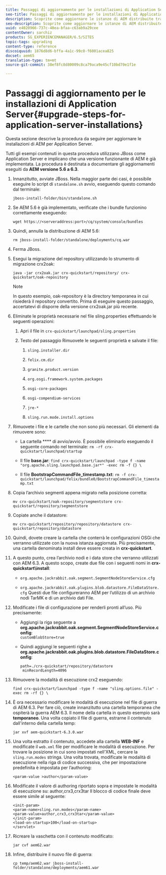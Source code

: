 ```yaml
---
title: Passaggi di aggiornamento per le installazioni di Application Server
seo-title: Passaggi di aggiornamento per le installazioni di Application Server
description: Scoprite come aggiornare le istanze di AEM distribuite tramite i server applicazioni.
seo-description: Scoprite come aggiornare le istanze di AEM distribuite tramite i server applicazioni.
uuid: e4020966-737c-40ea-bfaa-c63ab9a29cee
contentOwner: sarchiz
products: SG_EXPERIENCEMANAGER/6.5/SITES
topic-tags: upgrading
content-type: reference
discoiquuid: 1876d8d6-bffa-4a1c-99c0-f6001acea825
docset: aem65
translation-type: tm+mt
source-git-commit: 38ef8fc8d80009c8ca79aca9e45cf10bd70e1f1e

---
```



# Passaggi di aggiornamento per le installazioni di Application Server{#upgrade-steps-for-application-server-installations}

Questa sezione descrive la procedura da seguire per aggiornare le installazioni di AEM per Application Server.

Tutti gli esempi contenuti in questa procedura utilizzano JBoss come Application Server e implicano che una versione funzionante di AEM è già implementata. La procedura è destinata a documentare gli aggiornamenti eseguiti da **AEM versione 5.6 a 6.3**.

1. Innanzitutto, avviate JBoss. Nella maggior parte dei casi, è possibile eseguire lo script di `standalone.sh` avvio, eseguendo questo comando dal terminale:

   ```shell
   jboss-install-folder/bin/standalone.sh
   ```

1. Se AEM 5.6 è già implementato, verificate che i bundle funzionino correttamente eseguendo:

   ```shell
   wget https://<serveraddress:port>/cq/system/console/bundles
   ```

1. Quindi, annulla la distribuzione di AEM 5.6:

   ```shell
   rm jboss-install-folder/standalone/deployments/cq.war
   ```

1. Ferma JBoss.

1. Esegui la migrazione del repository utilizzando lo strumento di migrazione crx2oak:

   ```shell
   java -jar crx2oak.jar crx-quickstart/repository/ crx-quickstart/oak-repository
   ```

   >[!NOTE]
   >
   >In questo esempio, oak-repository è la directory temporanea in cui risiederà il repository convertito. Prima di eseguire questo passaggio, accertatevi di disporre della versione crx2oak.jar più recente.

1. Eliminate le proprietà necessarie nel file sling.properties effettuando le seguenti operazioni:

   1. Apri il file in `crx-quickstart/launchpad/sling.properties`
   1. Testo del passaggio Rimuovete le seguenti proprietà e salvate il file:

      1. `sling.installer.dir`

      1. `felix.cm.dir`

      1. `granite.product.version`

      1. `org.osgi.framework.system.packages`

      1. `osgi-core-packages`

      1. `osgi-compendium-services`

      1. `jre-*`

      1. `sling.run.mode.install.options`

1. Rimuovete i file e le cartelle che non sono più necessari. Gli elementi da rimuovere sono:

   * La cartella **** di avvio/avvio. È possibile eliminarlo eseguendo il seguente comando nel terminale: `rm -rf crx-quickstart/launchpad/startup`

   * Il file **base.jar**: `find crx-quickstart/launchpad -type f -name "org.apache.sling.launchpad.base.jar*" -exec rm -f {} \`

   * Il file **BootstrapCommandFile_timestamp.txt**: `rm -f crx-quickstart/launchpad/felix/bundle0/BootstrapCommandFile_timestamp.txt`

1. Copia l’archivio segmenti appena migrato nella posizione corretta:

   ```shell
   mv crx-quickstart/oak-repository/segmentstore crx-quickstart/repository/segmentstore
   ```

1. Copiate anche il datastore:

   ```shell
   mv crx-quickstart/repository/repository/datastore crx-quickstart/repository/datastore
   ```

1. Quindi, dovete creare la cartella che conterrà le configurazioni OSGi che verranno utilizzate con la nuova istanza aggiornata. Più precisamente, una cartella denominata install deve essere creata in **crx-quickstart**.

1. A questo punto, crea l’archivio nodi e i data store che verranno utilizzati con AEM 6.3. A questo scopo, create due file con i seguenti nomi in **crx-quickstart\install**:

   * `org.apache.jackrabbit.oak.segment.SegmentNodeStoreService.cfg`

   * `org.apache.jackrabbit.oak.plugins.blob.datastore.FileDataStore.cfg`
   Questi due file configureranno AEM per l’utilizzo di un archivio nodi TarMK e di un archivio dati File.

1. Modificate i file di configurazione per renderli pronti all’uso. Più precisamente:

   * Aggiungi la riga seguente a **org.apache.jackrabbit.oak.segment.SegmentNodeStoreService.config**:\
      `customBlobStore=true`

   * Quindi aggiungi le seguenti righe a **org.apache.jackrabbit.oak.plugins.blob.datastore.FileDataStore.config**:

      ```
      path=./crx-quickstart/repository/datastore
       minRecordLength=4096
      ```

1. Rimuovere la modalità di esecuzione crx2 eseguendo:

   ```shell
   find crx-quickstart/launchpad -type f -name "sling.options.file" -exec rm -rf {} \
   ```

1. È ora necessario modificare le modalità di esecuzione nel file di guerra di AEM 6.3. Per fare ciò, create innanzitutto una cartella temporanea che ospiterà la guerra AEM 6.3. Il nome della cartella in questo esempio sarà **temporaneo**. Una volta copiato il file di guerra, estrarne il contenuto dall&#39;interno della cartella temp:

   ```shell
   jar xvf aem-quickstart-6.3.0.war
   ```

1. Una volta estratto il contenuto, accedete alla cartella **WEB-INF** e modificate il `web.xml` file per modificare le modalità di esecuzione. Per trovare la posizione in cui sono impostati nell&#39;XML, cercare la `sling.run.modes` stringa. Una volta trovata, modificate le modalità di esecuzione nella riga di codice successiva, che per impostazione predefinita è impostata per l’authoring:

   ```shell
   <param-value >author</param-value>
   ```

1. Modificate il valore di authoring riportato sopra e impostate le modalità di esecuzione su: author,crx3,crx3tar Il blocco di codice finale deve essere simile al seguente:

   ```
   <init-param>
   <param-name>sling.run.modes</param-name>
   <param-value>author,crx3,crx3tar</param-value>
   </init-param>
   <load-on-startup>100</load-on-startup>
   </servlet>
   ```

1. Ricreare la vaschetta con il contenuto modificato:

   ```shell
   jar cvf aem62.war
   ```

1. Infine, distribuire il nuovo file di guerra:

   ```shell
   cp temp/aem62.war jboss-install-folder/standalone/deployments/aem61.war
   ```


